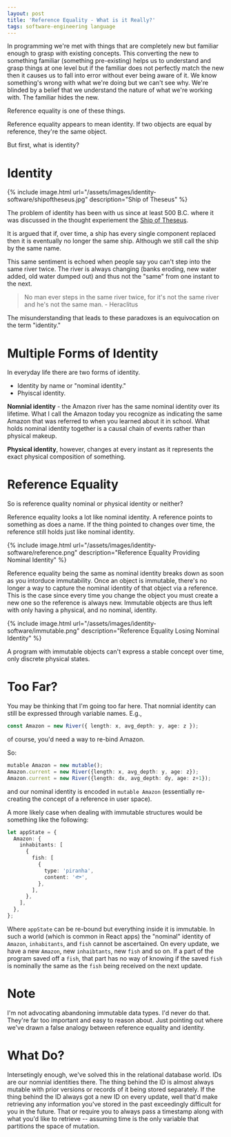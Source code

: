 ```yaml
---
layout: post
title: 'Reference Equality - What is it Really?'
tags: software-engineering language
---
```


In programming we're met with things that are completely new but familiar enough to grasp with existing concepts. This converting the new to something familiar (something pre-existing) helps us to understand and grasp things at one level but if the familiar does not perfectly match the new then it causes us to fall into error without ever being aware of it. We know something's wrong with what we're doing but we can't see why. We're blinded by a belief that we understand the nature of what we're working with. The familiar hides the new.

Reference equality is one of these things.

Reference equality appears to mean identity. If two objects are equal by reference, they're the same object.

But first, what is identity?

# Identity

{% include image.html url="/assets/images/identity-software/shipoftheseus.jpg" description="Ship of Theseus" %}

The problem of identity has been with us since at least 500 B.C. where it was discussed in the thought experiement the [Ship of Theseus](https://en.wikipedia.org/wiki/Ship_of_Theseus).

It is argued that if, over time, a ship has every single component replaced then it is eventually no longer the same ship. Although we still call the ship by the same name.

This same sentiment is echoed when people say you can't step into the same river twice. The river is always changing (banks eroding, new water added, old water dumped out) and thus not the "same" from one instant to the next.

> No man ever steps in the same river twice, for it's not the same river and he's not the same man. - Heraclitus

The misunderstanding that leads to these paradoxes is an equivocation on the term "identity."

# Multiple Forms of Identity

In everyday life there are two forms of identity.

- Identity by name or "nominal identity."
- Phyiscal identity.

**Nomnial identity** - the Amazon river has the same nominal identity over its lifetime. What I call the Amazon today you recognize as indicating the same Amazon that was referred to when you learned about it in school. What holds nominal identity together is a causal chain of events rather than physical makeup.

**Physical identity**, however, changes at every instant as it represents the exact physical composition of something.

# Reference Equality

So is reference quality nominal or physical identity or neither?

Reference equality looks a lot like nominal identity. A reference points to something as does a name. If the thing pointed to changes over time, the reference still holds just like nominal identity.

{% include image.html url="/assets/images/identity-software/reference.png" description="Reference Equality Providing Nominal Identity" %}

Reference equality being the same as nominal identity breaks down as soon as you intorduce immutability. Once an object is immutable, there's no longer a way to capture the nominal identity of that object via a reference. This is the case since every time you change the object you must create a new one so the reference is always new. Immutable objects are thus left with only having a physical, and no nominal, identity.

{% include image.html url="/assets/images/identity-software/immutable.png" description="Reference Equality Losing Nominal Identity" %}

A program with immutable objects can't express a stable concept over time, only discrete physical states.

# Too Far?

You may be thinking that I'm going too far here. That nomnial identity can still be expressed through variable names.
E.g.,

```typescript
const Amazon = new River({ length: x, avg_depth: y, age: z });
```

of course, you'd need a way to re-bind Amazon.

So:

```typescript
mutable Amazon = new mutable();
Amazon.current = new River({length: x, avg_depth: y, age: z});
Amazon.current = new River({length: dx, avg_depth: dy, age: z+1});
```

and our nominal identity is encoded in `mutable Amazon` (essentially re-creating the concept of a reference in user space).

A more likely case when dealing with immutable structures would be something like the following:

```typescript
let appState = {
  Amazon: {
    inhabitants: [
      {
        fish: [
          {
            type: 'piranha',
            content: '🐟',
          },
        ],
      },
    ],
  },
};
```

Where `appState` can be re-bound but everything inside it is immutable. In such a world (which is common in React apps) the "nominal" identity of `Amazon`, `inhabitants`, and `fish` cannot be ascertained. On every update, we have a new `Amazon`, new `inhaibtants`, new `fish` and so on. If a part of the program saved off a `fish`, that part has no way of knowing if the saved `fish` is nominally the same as the `fish` being received on the next update.

# Note

I'm not advocating abandoning immutable data types. I'd never do that. They're far too important and easy to reason about. Just pointing out where we've drawn a false analogy between reference equality and identity.

# What Do?

Intersetingly enough, we've solved this in the relational database world. IDs are our nomnial identities there. The thing behind the ID is almost always mutable with prior versions or records of it being stored separately. If the thing behind the ID always got a new ID on every update, well that'd make retrieving any information you've stored in the past exceedingly difficult for you in the future. That or require you to always pass a timestamp along with what you'd like to retrieve -- assuming time is the only variable that partitions the space of mutation.
